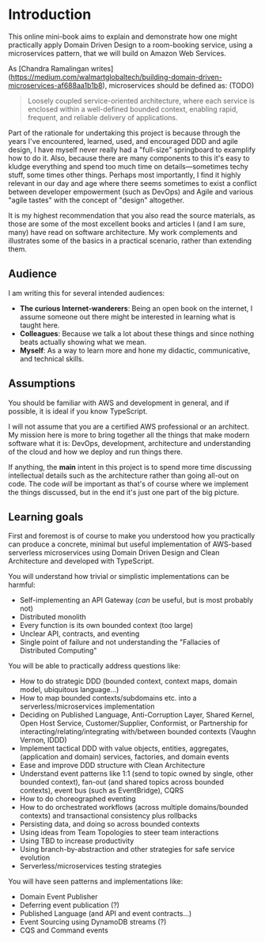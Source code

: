 # Introduction

This online mini-book aims to explain and demonstrate how one might practically apply Domain Driven Design to a room-booking service, using a microservices pattern, that we will build on Amazon Web Services.

As \[Chandra Ramalingan writes]\(https://medium.com/walmartglobaltech/building-domain-driven-microservices-af688aa1b1b8), microservices should be defined as: (TODO)

> Loosely coupled service-oriented architecture, where each service is enclosed within a well-defined bounded context, enabling rapid, frequent, and reliable delivery of applications.

Part of the rationale for undertaking this project is because through the years I've encountered, learned, used, and encouraged DDD and agile design, I have myself never really had a "full-size" springboard to examplify how to do it. Also, because there are many components to this it's easy to kludge everything and spend too much time on details—sometimes techy stuff, some times other things. Perhaps most importantly, I find it highly relevant in our day and age where there seems sometimes to exist a conflict between developer empowerment (such as DevOps) and Agile and various "agile tastes" with the concept of "design" altogether.

It is my highest recommendation that you also read the source materials, as those are some of the most excellent books and articles I (and I am sure, many) have read on software architecture. My work complements and illustrates some of the basics in a practical scenario, rather than extending them.

## Audience

I am writing this for several intended audiences:

* **The curious Internet-wanderers**: Being an open book on the internet, I assume someone out there might be interested in learning what is taught here.
* **Colleagues**: Because we talk a lot about these things and since nothing beats actually showing what we mean.
* **Myself**: As a way to learn more and hone my didactic, communicative, and technical skills.

## Assumptions

You should be familiar with AWS and development in general, and if possible, it is ideal if you know TypeScript.

I will not assume that you are a certified AWS professional or an architect. My mission here is more to bring together all the things that make modern software what it is: DevOps, development, architecture and understanding of the cloud and how we deploy and run things there.

If anything, the **main** intent in this project is to spend more time discussing intellectual details such as the architecture rather than going all-out on code. The code _will_ be important as that's of course where we implement the things discussed, but in the end it's just one part of the big picture.

## Learning goals

First and foremost is of course to make you understood how you practically can produce a concrete, minimal but useful implementation of AWS-based serverless microservices using Domain Driven Design and Clean Architecture and developed with TypeScript.

You will understand how trivial or simplistic implementations can be harmful:

* Self-implementing an API Gateway (_can_ be useful, but is most probably not)
* Distributed monolith
* Every function is its own bounded context (too large)
* Unclear API, contracts, and eventing
* Single point of failure and not understanding the "Fallacies of Distributed Computing"

You will be able to practically address questions like:

* How to do strategic DDD (bounded context, context maps, domain model, ubiquitous language...)
* How to map bounded contexts/subdomains etc. into a serverless/microservices implementation
* Deciding on Published Language, Anti-Corruption Layer, Shared Kernel, Open Host Service, Customer/Supplier, Conformist, or Partnership for interacting/relating/integrating with/between bounded contexts (Vaughn Vernon, IDDD)
* Implement tactical DDD with value objects, entities, aggregates, (application and domain) services, factories, and domain events
* Ease and improve DDD structure with Clean Architecture
* Understand event patterns like 1:1 (send to topic owned by single, other bounded context), fan-out (and shared topics across bounded contexts), event bus (such as EventBridge), CQRS
* How to do choreographed eventing
* How to do orchestrated workflows (across multiple domains/bounded contexts) and transactional consistency plus rollbacks
* Persisting data, and doing so across bounded contexts
* Using ideas from Team Topologies to steer team interactions
* Using TBD to increase productivity
* Using branch-by-abstraction and other strategies for safe service evolution
* Serverless/microservices testing strategies

You will have seen patterns and implementations like:

* Domain Event Publisher
* Deferring event publication (?)
* Published Language (and API and event contracts...)
* Event Sourcing using DynamoDB streams (?)
* CQS and Command events
